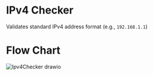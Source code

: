 # IPv4 Checker
Validates standard IPv4 address format (e.g., `192.168.1.1`)

# Flow Chart
![Ipv4Checker drawio](https://github.com/user-attachments/assets/dce60aeb-a57c-40ac-afdb-0c587335ce30)
